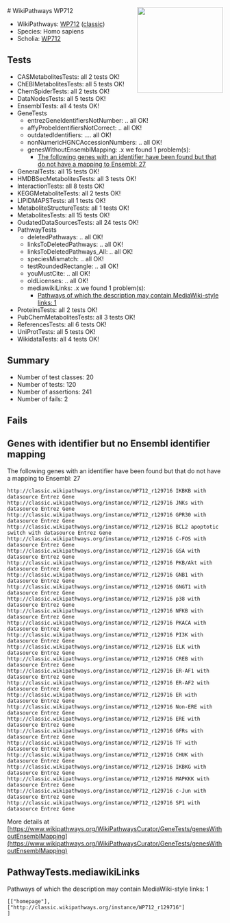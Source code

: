 <img style="float: right; width: 200px" src="https://upload.wikimedia.org/wikipedia/commons/thumb/8/83/Wplogo_with_text_500.png/640px-Wplogo_with_text_500.png" />
# WikiPathways WP712

* WikiPathways: [WP712](https://wikipathways.org/pathways/WP712) ([classic](https://classic.wikipathways.org/instance/WP712))
* Species: Homo sapiens
* Scholia: [WP712](https://scholia.toolforge.org/wikipathways/WP712)
## Tests
* CASMetabolitesTests: all 2 tests OK!
* ChEBIMetabolitesTests: all 5 tests OK!
* ChemSpiderTests: all 2 tests OK!
* DataNodesTests: all 5 tests OK!
* EnsemblTests: all 4 tests OK!
* GeneTests
    * entrezGeneIdentifiersNotNumber: .. all OK!
    * affyProbeIdentifiersNotCorrect: .. all OK!
    * outdatedIdentifiers: .... all OK!
    * nonNumericHGNCAccessionNumbers: .. all OK!
    * genesWithoutEnsemblMapping: .x we found 1 problem(s):
        * [The following genes with an identifier have been found but that do not have a mapping to Ensembl: 27](#c4e54333)
* GeneralTests: all 15 tests OK!
* HMDBSecMetabolitesTests: all 3 tests OK!
* InteractionTests: all 8 tests OK!
* KEGGMetaboliteTests: all 2 tests OK!
* LIPIDMAPSTests: all 1 tests OK!
* MetaboliteStructureTests: all 1 tests OK!
* MetabolitesTests: all 15 tests OK!
* OudatedDataSourcesTests: all 24 tests OK!
* PathwayTests
    * deletedPathways: .. all OK!
    * linksToDeletedPathways: .. all OK!
    * linksToDeletedPathways_All: .. all OK!
    * speciesMismatch: .. all OK!
    * testRoundedRectangle: .. all OK!
    * youMustCite: .. all OK!
    * oldLicenses: .. all OK!
    * mediawikiLinks: .x we found 1 problem(s):
        * [Pathways of which the description may contain MediaWiki-style links: 1](#da69cf45)
* ProteinsTests: all 2 tests OK!
* PubChemMetabolitesTests: all 3 tests OK!
* ReferencesTests: all 6 tests OK!
* UniProtTests: all 5 tests OK!
* WikidataTests: all 4 tests OK!


## Summary

* Number of test classes: 20
* Number of tests: 120
* Number of assertions: 241
* Number of fails: 2

## Fails

<a name="c4e54333" />

## Genes with identifier but no Ensembl identifier mapping

The following genes with an identifier have been found but that do not have a mapping to Ensembl: 27
```
http://classic.wikipathways.org/instance/WP712_r129716 IKBKB with datasource Entrez Gene
http://classic.wikipathways.org/instance/WP712_r129716 JNKs with datasource Entrez Gene
http://classic.wikipathways.org/instance/WP712_r129716 GPR30 with datasource Entrez Gene
http://classic.wikipathways.org/instance/WP712_r129716 BCL2 apoptotic switch with datasource Entrez Gene
http://classic.wikipathways.org/instance/WP712_r129716 C-FOS with datasource Entrez Gene
http://classic.wikipathways.org/instance/WP712_r129716 GSA with datasource Entrez Gene
http://classic.wikipathways.org/instance/WP712_r129716 PKB/Akt with datasource Entrez Gene
http://classic.wikipathways.org/instance/WP712_r129716 GNB1 with datasource Entrez Gene
http://classic.wikipathways.org/instance/WP712_r129716 GNGT1 with datasource Entrez Gene
http://classic.wikipathways.org/instance/WP712_r129716 p38 with datasource Entrez Gene
http://classic.wikipathways.org/instance/WP712_r129716 NFKB with datasource Entrez Gene
http://classic.wikipathways.org/instance/WP712_r129716 PKACA with datasource Entrez Gene
http://classic.wikipathways.org/instance/WP712_r129716 PI3K with datasource Entrez Gene
http://classic.wikipathways.org/instance/WP712_r129716 ELK with datasource Entrez Gene
http://classic.wikipathways.org/instance/WP712_r129716 CREB with datasource Entrez Gene
http://classic.wikipathways.org/instance/WP712_r129716 ER-AF1 with datasource Entrez Gene
http://classic.wikipathways.org/instance/WP712_r129716 ER-AF2 with datasource Entrez Gene
http://classic.wikipathways.org/instance/WP712_r129716 ER with datasource Entrez Gene
http://classic.wikipathways.org/instance/WP712_r129716 Non-ERE with datasource Entrez Gene
http://classic.wikipathways.org/instance/WP712_r129716 ERE with datasource Entrez Gene
http://classic.wikipathways.org/instance/WP712_r129716 GFRs with datasource Entrez Gene
http://classic.wikipathways.org/instance/WP712_r129716 TF with datasource Entrez Gene
http://classic.wikipathways.org/instance/WP712_r129716 CHUK with datasource Entrez Gene
http://classic.wikipathways.org/instance/WP712_r129716 IKBKG with datasource Entrez Gene
http://classic.wikipathways.org/instance/WP712_r129716 MAPKKK with datasource Entrez Gene
http://classic.wikipathways.org/instance/WP712_r129716 c-Jun with datasource Entrez Gene
http://classic.wikipathways.org/instance/WP712_r129716 SP1 with datasource Entrez Gene
```

More details at [https://www.wikipathways.org/WikiPathwaysCurator/GeneTests/genesWithoutEnsemblMapping](https://www.wikipathways.org/WikiPathwaysCurator/GeneTests/genesWithoutEnsemblMapping)

<a name="da69cf45" />

## PathwayTests.mediawikiLinks

Pathways of which the description may contain MediaWiki-style links: 1
```
[["homepage"],
["http://classic.wikipathways.org/instance/WP712_r129716"]
]
```

